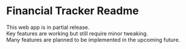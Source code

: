 # Financial Tracker Readme

This web app is in partial release.  
Key features are working but still require minor tweaking.  
Many features are planned to be implemented in the upcoming future.  
